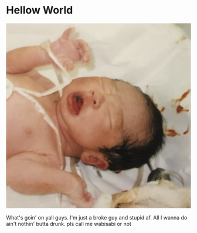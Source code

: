 # Hellow World

![wabisabi](images/me.JPG)

What's goin' on yall guys. I'm just a broke guy and stupid af. All I wanna do ain't nothin' butta drunk.
pls call me wabisabi or not
